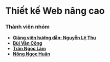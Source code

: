 # Thiết kế Web nâng cao

### Thành viên nhóm
- **[Giảng viên hướng dẫn: Nguyễn Lệ Thu](https://github.com/nglthu)**
- **[Bùi Văn Công](https://github.com/CNG03)**
- **[Trần Ngọc Lâm](https://github.com/tranngoclamm)**
- **[Nông Ngọc Huân](https://github.com/Kiren855)**